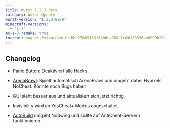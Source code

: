 ```yaml
---
title: Wurst 1.2.3 Beta
category: Wurst Update
wurst-version: "1.2.3-BETA"
minecraft-versions:
  - "1.7"
mc-1-7-remake: true
torrent: magnet:?xt=urn:btih:bbe27069163f840dca708e7cdbf88536ae6909b2&dn=Wurst%201.2.3-BETA%20REMAKE&tr=udp%3a%2f%2ftracker.opentrackr.org%3a1337%2fannounce&tr=udp%3a%2f%2f9.rarbg.com%3a2810%2fannounce&tr=udp%3a%2f%2fopen.tracker.cl%3a1337%2fannounce&tr=udp%3a%2f%2fexodus.desync.com%3a6969%2fannounce&tr=udp%3a%2f%2ftracker.openbittorrent.com%3a6969%2fannounce&tr=http%3a%2f%2fopenbittorrent.com%3a80%2fannounce&tr=udp%3a%2f%2fwww.torrent.eu.org%3a451%2fannounce&tr=udp%3a%2f%2fvibe.sleepyinternetfun.xyz%3a1738%2fannounce&tr=udp%3a%2f%2ftracker2.dler.org%3a80%2fannounce&tr=udp%3a%2f%2ftracker.torrent.eu.org%3a451%2fannounce&tr=udp%3a%2f%2ftracker.tiny-vps.com%3a6969%2fannounce&tr=udp%3a%2f%2ftracker.srv00.com%3a6969%2fannounce&tr=udp%3a%2f%2ftracker.pomf.se%3a80%2fannounce&tr=http%3a%2f%2ftracker.openbittorrent.com%3a80%2fannounce&tr=udp%3a%2f%2ftracker.ololosh.space%3a6969%2fannounce&tr=udp%3a%2f%2ftracker.moeking.me%3a6969%2fannounce&tr=udp%3a%2f%2fretracker.netbynet.ru%3a2710%2fannounce&tr=udp%3a%2f%2fopentor.org%3a2710%2fannounce&tr=udp%3a%2f%2fopen.stealth.si%3a80%2fannounce
---
```

## Changelog

- Panic Button: Deaktiviert alle Hacks.

- [ArenaBrawl](https://wiki.wurstclient.net/arenabrawl): Spielt automatisch ArenaBrawl und umgeht dabei Hypixels NoCheat. Könnte noch Bugs haben.

- GUI sieht besser aus und aktualisiert sich jetzt richtig.

- Invisibility wird im YesCheat+ Modus abgeschaltet.

- [AutoBuild](https://wiki.wurstclient.net/autobuild) umgeht NoSwing und sollte auf AntiCheat-Servern funktionieren.

